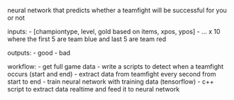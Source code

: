 neural network that predicts whether a teamfight will be successful for you or not

inputs:
	- [championtype, level, gold based on items, xpos, ypos]
	- ... x 10 where the first 5 are team blue and last 5 are team red

outputs:
	- good
	- bad


workflow:
	- get full game data
	- write a scripts to detect when a teamfight occurs (start and end)
	- extract data from teamfight every second from start to end
	- train neural network with training data (tensorflow)
	- c++ script to extract data realtime and feed it to neural network